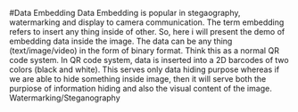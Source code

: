#Data Embedding
Data Embedding is popular in stegaography, watermarking and display to camera communication. The term embedding refers to insert any thing inside of other. So, here i will present the demo of embedding data inside the image. The data can be any thing (text/image/video) in the form of binary format. Think this as a normal QR code system. In QR code system, data is inserted into a 2D barcodes of two colors (black and white). This serves only data hiding purpose whereas if we are able to hide something inside image, then it will serve both the purpiose of information hiding and also the visual content of the image. Watermarking/Steganography
